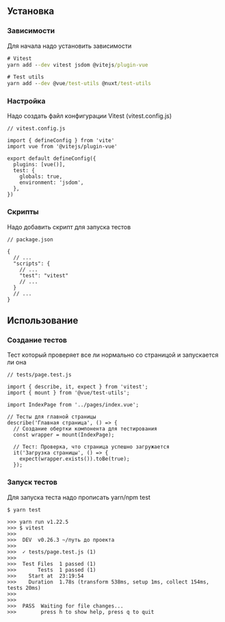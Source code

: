 
## Установка
### Зависимости
Для начала надо установить зависимости
```cmd
# Vitest
yarn add --dev vitest jsdom @vitejs/plugin-vue

# Test utils
yarn add --dev @vue/test-utils @nuxt/test-utils
```

### Настройка
Надо создать файл конфигурации Vitest (vitest.config.js)
```
// vitest.config.js

import { defineConfig } from 'vite'
import vue from '@vitejs/plugin-vue'

export default defineConfig({
  plugins: [vue()],
  test: {
    globals: true,
    environment: 'jsdom',
  },
})
```

### Скрипты
Надо добавить скрипт для запуска тестов
```
// package.json

{
  // ...
  "scripts": {
    // ...
    "test": "vitest"
    // ...
  }
  // ...
}
```

## Использование
### Создание тестов
Тест который проверяет все ли нормально со страницой и запускается ли она
```
// tests/page.test.js

import { describe, it, expect } from 'vitest';
import { mount } from '@vue/test-utils';

import IndexPage from '../pages/index.vue';

// Тесты для главной страницы
describe('Главная страница', () => {
  // Создание обертки компонента для тестирования
  const wrapper = mount(IndexPage);

  // Тест: Проверка, что страница успешно загружается
  it('Загрузка страницы', () => {
    expect(wrapper.exists()).toBe(true);
  });
```

### Запуск тестов
Для запуска теста надо прописать yarn/npm test
```
$ yarn test

>>> yarn run v1.22.5
>>> $ vitest
>>>
>>>  DEV  v0.26.3 ~/путь до проекта
>>>
>>>  ✓ tests/page.test.js (1)
>>>
>>>  Test Files  1 passed (1)
>>>       Tests  1 passed (1)
>>>    Start at  23:19:54
>>>    Duration  1.78s (transform 538ms, setup 1ms, collect 154ms, tests 20ms)
>>>
>>>
>>>  PASS  Waiting for file changes...
>>>        press h to show help, press q to quit
```
